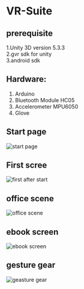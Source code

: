 # VR-Suite<br>
## prerequisite<br>
1.Unity 3D version 5.3.3<br>
2.gvr sdk for unity<br>
3.android sdk<br>
## Hardware: <br>
1.	Arduino <br>
2.	Bluetooth Module HC05 <br>
3.	Accelerometer MPU6050<br>
4.	Glove<br>
## Start page<br>
![start page](https://user-images.githubusercontent.com/23116935/37919852-be46a930-3142-11e8-8068-68d3fb6d6c1f.png)<br>
## First scree<br>
![first after start](https://user-images.githubusercontent.com/23116935/37919848-bd9f5edc-3142-11e8-92b8-702658e1b4af.png)<br>
## office scene<br>
![office scene](https://user-images.githubusercontent.com/23116935/37919850-be0f1dda-3142-11e8-8243-5968a64f8a13.png)
## ebook screen<br>
![ebook screen](https://user-images.githubusercontent.com/23116935/37919847-bd606b00-3142-11e8-835b-b32ecf9aa990.png)<br>
## gesture gear<br>
![geasture gear](https://user-images.githubusercontent.com/23116935/37919849-bdd74a0e-3142-11e8-9cf4-f0fd50a94397.png)<br>
